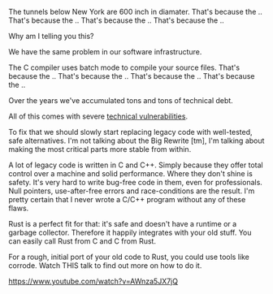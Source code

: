 The tunnels below New York are 600 inch in diamater.
That's because the ..
That's because the ..
That's because the ..
That's because the ..

Why am I telling you this?

We have the same problem in our software infrastructure.

The C compiler uses batch mode to compile your source files.
That's because the ..
That's because the ..
That's because the ..
That's because the ..


Over the years we've accumulated tons and tons of technical debt.

All of this comes with severe [technical vulnerabilities](https://unhandledexpression.com/2017/07/10/why-you-should-actually-rewrite-it-in-rust/).

To fix that we should slowly start replacing legacy code with well-tested, safe
alternatives.
I'm not talking about the Big Rewrite [tm], I'm talking about making the most
critical parts more stable from within.

A lot of legacy code is written in C and C++. Simply because they offer total control over a machine and solid performance. Where they don't shine is safety.
It's very hard to write bug-free code in them, even for professionals.
Null pointers, use-after-free errors and race-conditions are the result.
I'm pretty certain that I never wrote a C/C++ program without any of these flaws.

Rust is a perfect fit for that: it's safe and doesn't have a runtime or a
garbage collector. Therefore it happily integrates with your old stuff.
You can easily call Rust from C and C from Rust.

For a rough, initial port of your old code to Rust, you could use tools like
corrode.
Watch THIS talk to find out more on how to do it.


https://www.youtube.com/watch?v=AWnza5JX7jQ
